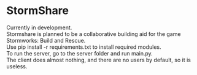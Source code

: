 # StormShare
Currently in development.  
Stormshare is planned to be a collaborative building aid for the game Stormworks: Build and Rescue.  
Use pip install -r requirements.txt to install required modules.  
To run the server, go to the server folder and run main.py.  
The client does almost nothing, and there are no users by default, so it is useless.
